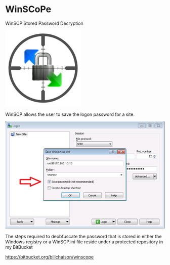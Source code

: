 # WinSCoPe
WinSCP Stored Password Decryption

![alt text](https://github.com/billchaison/WinSCoPe/blob/master/winscope.png)

WinSCP allows the user to save the logon password for a site.

![alt text](https://github.com/billchaison/WinSCoPe/blob/master/savedlg.png)

The steps required to deobfuscate the password that is stored in either the Windows registry or a WinSCP.ini file reside under a protected repository in my BitBucket

https://bitbucket.org/billchaison/winscope
